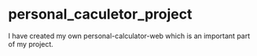 # personal_caculetor_project
I have created my own personal-calculator-web which is an important part of my project.
